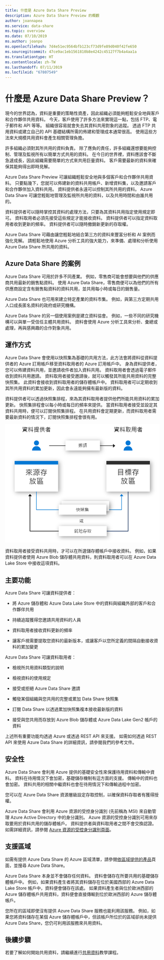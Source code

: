 ```yaml
---
title: 什麼是 Azure Data Share Preview
description: Azure Data Share Preview 的概觀
author: joannapea
ms.service: data-share
ms.topic: overview
ms.date: 07/10/2019
ms.author: joanpo
ms.openlocfilehash: 7d4e51ec9564bfb123cf73d9fe89d040f42fe650
ms.sourcegitcommit: 47ce9ac1eb1561810b8e4242c45127f7b4a4aa1a
ms.translationtype: HT
ms.contentlocale: zh-TW
ms.lasthandoff: 07/11/2019
ms.locfileid: "67807549"
---
```

# <a name="what-is-azure-data-share-preview"></a>什麼是 Azure Data Share Preview？

現今的世界認為，資料是重要的策略性資產，因此組織必須能夠輕鬆安全地與客戶和合作夥伴共用資料。 今天，客戶使用了許多方法來實現這一點，包括 FTP、電子郵件和 API 等等。 組織很容易就會失去其資料共用對象的追蹤。 透過 FTP 共用資料或建立自己的 API 基礎結構所需的佈建和管理成本通常很高。 使用這些方法來大規模共用資料會產生相關管理負擔。 

許多組織必須對其所共用的資料負責。 除了應負的責任，許多組織還想要能夠控制、管理及監視所有以簡單方式共用的資料。 在今日的世界裡，資料應該會不斷急遽成長，因此組織需要簡單的方式來共用巨量資料。 客戶需要最新的資料來確保其能夠得出即時見解。

Azure Data Share Preview 可讓組織輕鬆安全地與多個客戶和合作夥伴共用資料。 只要點幾下，您就可以佈建新的資料共用帳戶、新增資料集，以及邀請客戶和合作夥伴加入資料共用。 資料提供者永遠可以控制其所共用的資料。 Azure Data Share 可讓您輕鬆地管理及監視所共用的資料，以及共用時間和由誰共用的。 

資料提供者可以隨時掌控其資料的處理方法，只要為其資料共用指定使用規定即可。 資料取用者必須先接受這些規定才能接收資料。 資料提供者可以指定資料取用者收到更新的頻率。 資料提供者可以隨時撤銷新更新的存取權。 

Azure Data Share 可藉由讓您輕鬆地結合第三方的資料來豐富分析和 AI 案例而強化見解。 請輕鬆地使用 Azure 分析工具的強大能力，來準備、處理和分析使用 Azure Data Share 所共用的資料。 

## <a name="scenarios-for-azure-data-share"></a>Azure Data Share 的案例

Azure Data Share 可用於許多不同產業。 例如，零售商可能會想要與他們的供應商共用最新的銷售點資料。 使用 Azure Data Share，零售商便可以為他們的所有供應商設定含有銷售點資料的資料共用，並共用每小時或每日的銷售量。 

Azure Data Share 也可用來建立特定產業的資料市集。 例如，與第三方定期共用人口成長匿名資料的政府或研究機構。 

Azure Data Share 的另一個使用案例是建立資料協會。 例如，一些不同的研究機構可以與單一受信任主體共用資料。 資料會使用 Azure 分析工具來分析、彙總或處理，再與感興趣的合作對象共用。 

## <a name="how-it-works"></a>運作方式

Azure Data Share 會使用以快照集為基礎的共用方法，此方法會將資料從資料提供者的 Azure 訂用帳戶移至資料取用者的 Azure 訂用帳戶中。 身為資料提供者，您可以佈建資料共用，並邀請收件者加入資料共用。 資料取用者會透過電子郵件收到資料共用邀請。 資料取用者接受邀請後，就可以觸發其所能共用資料的完整快照集。 此資料會接收到資料取用者的儲存體帳戶中。 資料取用者可以定期收到其所共用資料的累加更新，因此會永遠能夠擁有最新版的資料。 

資料提供者可以透過快照集排程，來為其資料取用者提供他們所能共用資料的累加更新。 快照集排程會以每小時或每日的頻率來提供。 當資料取用者接受並設定其資料共用時，便可以訂閱快照集排程。 在共用資料會定期更新，而資料取用者需要最新資料的情況下，訂閱快照集排程會很有用。 

![資料共用流程](media/data-share-flow.png)

資料取用者接受資料共用時，才可以在所選儲存體帳戶中接收資料。 例如，如果資料提供者使用 Azure Blob 儲存體共用資料，則資料取用者可以在 Azure Data Lake Store 中接收這項資料。 

## <a name="key-capabilities"></a>主要功能

Azure Data Share 可讓資料提供者：

* 將 Azure 儲存體和 Azure Data Lake Store 中的資料與組織外部的客戶和合作夥伴共用

* 持續追蹤獲得您邀請共用資料的人員

* 資料取用者接收資料更新的頻率

* 讓客戶視需要提取您資料的最新版本，或讓客戶以您所定義的間隔自動接收資料的累加變更

Azure Data Share 可讓資料取用者： 

* 檢視所共用資料類型的說明

* 檢視資料的使用規定

* 接受或拒絕 Azure Data Share 邀請

* 觸發某個組織與您共用的完整或累加 Data Share 快照集

* 訂閱 Data Share 以透過累加快照集複本接收最新版的資料

* 接受與您共用而存放到 Azure Blob 儲存體或 Azure Data Lake Gen2 帳戶的資料

上述所有重要功能均透過 Azure 或透過 REST API 來支援。 如需如何透過 REST API 來使用 Azure Data Share 的詳細資訊，請參閱我們的參考文件。 

## <a name="security"></a>安全性

Azure Data Share 會利用 Azure 提供的基礎安全性來保護待用資料和傳輸中資料。 資料在待用情況下會加密，基礎儲存機制有這方面的支援。 傳輸中的資料也會加密。 資料共用的相關中繼資料也會在待用情況下和傳輸過程中加密。 

您可以在 Azure Data Share 資源層級設定存取控制，以確保資料存取者有獲得授權。 

Azure Data Share 會利用 Azure 資源的受控身分識別 (先前稱為 MSI) 來自動管理 Azure Active Directory 中的身分識別。 Azure 資源的受控身分識別可用來存取要用於資料共用的儲存體帳戶。 資料提供者與資料取用者之間不會交換認證。 如需詳細資訊，請參閱 [Azure 資源的受控身分識別頁面](https://docs.microsoft.com/azure/active-directory/managed-identities-azure-resources/services-support-managed-identities)。 

## <a name="supported-regions"></a>支援區域

如需有提供 Azure Data Share 的 Azure 區域清單，請參閱[依區域提供的產品](https://azure.microsoft.com/global-infrastructure/services/)頁面，並搜尋 Azure Data Share。 

Azure Data Share 本身並不會儲存任何資料。 資料會儲存在所要共用的基礎儲存體帳戶中。 例如，如果資料產生者將其資料儲存在位於美國西部的 Azure Data Lake Store 帳戶中，資料便會儲存在該處。 如果資料產生者與位於歐洲西部的 Azure 儲存體帳戶共用資料，資料便會直接傳輸到位於歐洲西部的 Azure 儲存體帳戶。 

您所在的區域即使沒有提供 Azure Data Share 服務也能利用該服務。 例如，如果您將資料儲存在某個 Azure 儲存體帳戶中，但該帳戶所位於的區域卻尚未提供 Azure Data Share，您仍可利用該服務來共用資料。 

## <a name="next-steps"></a>後續步驟

若要了解如何開始共用資料，請繼續進行[共用資料](share-your-data.md)教學課程。
